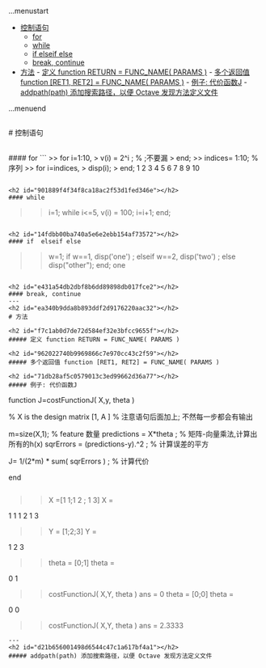 ...menustart

 - [控制语句](#ea5302a4c0247998e1de210b879bef5f)
	 - [for](#d55669822f1a8cf72ec1911e462a54eb)
	 - [while](#901889f4f34f8ca18ac2f53d1fed346e)
	 - [if  elseif else](#14fdbb00ba740a5e6e2ebb154af73572)
	 - [break, continue](#e431a54db2dbf8b6dd89898db017fce2)
 - [方法](#ea340b9dda8b893ddf2d9176220aac32)
		 - [定义 function RETURN = FUNC_NAME( PARAMS )](#f7c1ab0d7de72d584ef32e3bfcc9655f)
		 - [多个返回值 function [RET1, RET2] = FUNC_NAME( PARAMS )](#962022740b9969866c7e970cc43c2f59)
		 - [例子: 代价函数J](#71db28af5c0579013c3ed99662d36a77)
		 - [addpath(path) 添加搜索路径，以便 Octave 发现方法定义文件](#d21b656001498d6544c47c1a617bf4a1)

...menuend





<h2 id="ea5302a4c0247998e1de210b879bef5f"></h2>
# 控制语句

<h2 id="d55669822f1a8cf72ec1911e462a54eb"></h2>
#### for
```
>> for i=1:10,
>   v(i) = 2^i ;  % ;不要漏
> end;
>> indices= 1:10; % 序列
>> for i=indices,
>   disp(i);
> end;
 1
 2
 3
 4
 5
 6
 7
 8
 9
 10
 
```

<h2 id="901889f4f34f8ca18ac2f53d1fed346e"></h2>
#### while
```
>> i=1;
>> while i<=5,
>   v(i) = 100;
>   i=i+1;
> end;
>> 
```

<h2 id="14fdbb00ba740a5e6e2ebb154af73572"></h2>
#### if  elseif else
```
>> w=1;
>> if w==1,
>   disp('one') ;
> elseif w==2,
>   disp('two') ;
> else
>   disp("other");
> end;
one
```

<h2 id="e431a54db2dbf8b6dd89898db017fce2"></h2>
#### break, continue
---
<h2 id="ea340b9dda8b893ddf2d9176220aac32"></h2>
# 方法

<h2 id="f7c1ab0d7de72d584ef32e3bfcc9655f"></h2>
##### 定义 function RETURN = FUNC_NAME( PARAMS )

<h2 id="962022740b9969866c7e970cc43c2f59"></h2>
##### 多个返回值 function [RET1, RET2] = FUNC_NAME( PARAMS )

<h2 id="71db28af5c0579013c3ed99662d36a77"></h2>
##### 例子: 代价函数J

```
function J=costFunctionJ( X,y, theta )

% X is the design matrix [1, A ]
% 注意语句后面加上;  不然每一步都会有输出

m=size(X,1);   % feature 数量
predictions = X*theta ;  % 矩阵-向量乘法,计算出所有的h(x)
sqrErrors = (predictions-y).^2 ;  % 计算误差的平方

J= 1/(2*m) * sum( sqrErrors ) ;    % 计算代价

end
```

```
>> X =[1 1;1 2 ; 1 3]
X =

   1   1
   1   2
   1   3

>> Y = [1;2;3]
Y =

   1
   2
   3

>> theta = [0;1]
theta =

   0
   1

>> costFunctionJ( X,Y, theta )
ans = 0
>> theta = [0;0]
theta =

   0
   0

>> costFunctionJ( X,Y, theta )
ans =  2.3333

```
---
<h2 id="d21b656001498d6544c47c1a617bf4a1"></h2>
##### addpath(path) 添加搜索路径，以便 Octave 发现方法定义文件
